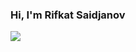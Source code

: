 ### Hi, I'm Rifkat Saidjanov
<img src="https://camo.githubusercontent.com/930a90c9b4be1d729611b161c64df0a60937a978488225c94c93e90caf12b421/68747470733a2f2f726561646d652d747970696e672d7376672e6865726f6b756170702e636f6d3f666f6e743d4b64616d2b54686d6f722b50726f2673697a653d333626636f6c6f723d3237463732422663656e7465723d747275652677696474683d31323030266865696768743d323030266c696e65733d4261636b2b456e642b656e67696e656572">
